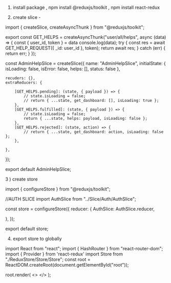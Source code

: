 1) install  package ,  npm install @reduxjs/toolkit , npm install react-redux

2) create slice  - 


import { createSlice, createAsyncThunk } from "@reduxjs/toolkit";

export const GET_HELPS = createAsyncThunk("user/all/helps", async (data) => {
    const { user_id, token } = data
    console.log(data);
    try {
        const res = await GET_HELP_REQUEST({ _id: user_id }, token);
        return await res;
    } catch (err) {
        return err;
    }
});

const AdminHelpSlice = createSlice({
    name: "AdminHelpSlice",
    initialState: {
        isLoading: false,
        isError: false,
        helps: [],
        status: false
    },

    recuders: {},
    extraReducers: {

        [GET_HELPS.pending]: (state, { payload }) => {
            // state.isLoading = false;
            // return { ...state, get_dashboard: [], isLoading: true };
        },
        [GET_HELPS.fulfilled]: (state, { payload }) => {
            // state.isLoading = false;
            return { ...state, helps: payload, isLoading: false };
        },
        [GET_HELPS.rejected]: (state, action) => {
            // return { ...state, get_dashboard: action, isLoading: false };
        },

    },
});




export default AdminHelpSlice;




3 ) create store 

import { configureStore } from "@reduxjs/toolkit";

//AUTH SLICE
import AuthSlice from "../Slice/Auth/AuthSlice";



const store = configureStore({
  reducer: {
    AuthSlice: AuthSlice.reducer,
    
  },
});

export default store;



4) export store to globally 

import React from "react";
import { HashRouter } from "react-router-dom";
import { Provider } from 'react-redux'
import Store from "./ReduxStore/Store/Store";
const root = ReactDOM.createRoot(document.getElementById("root"));

root.render(
  <>
    <HashRouter>
      <Provider store={Store}>
        <App />
      </Provider>
    </HashRouter>
  </>
);





